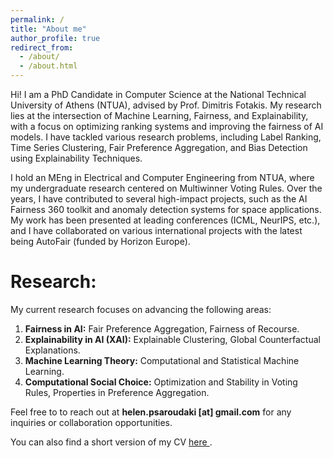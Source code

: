 ```yaml
---
permalink: /
title: "About me"
author_profile: true
redirect_from: 
  - /about/
  - /about.html
---
```

Hi! I am a PhD Candidate in Computer Science at the National Technical University of Athens (NTUA), advised by Prof. Dimitris Fotakis. My research lies at the intersection of Machine Learning, Fairness, and Explainability, with a focus on optimizing ranking systems and improving the fairness of AI models. I have tackled various research problems, including Label Ranking, Time Series Clustering, Fair Preference Aggregation, and Bias Detection using Explainability Techniques.

I hold an MEng in Electrical and Computer Engineering from NTUA, where my undergraduate research centered on Multiwinner Voting Rules. Over the years, I have contributed to several high-impact projects, such as the AI Fairness 360 toolkit and anomaly detection systems for space applications. My work has been presented at leading conferences (ICML, NeurIPS, etc.), and I have collaborated on various international projects with the latest being AutoFair (funded by Horizon Europe).

Research:
======
 My current research focuses on advancing the following areas:

1. **Fairness in AI:** Fair Preference Aggregation, Fairness of Recourse.
2. **Explainability in AI (XAI):** Explainable Clustering, Global Counterfactual Explanations.
3. **Machine Learning Theory:** Computational and Statistical Machine Learning.
4. **Computational Social Choice:** Optimization and Stability in Voting Rules, Properties in Preference Aggregation. 
 

Feel free to to reach out at **helen.psaroudaki [at] gmail.com** for any inquiries or collaboration opportunities.

You can also find a short version of my CV <a href="./../files/CV_ML.pdf" target="_blank">here <i class="fas fa-file-pdf" aria-hidden="true"></i></a>.
<!-- 
My amazing collaborators (in roughly chronological order): Dimitris Fotakis, Alkis Kalavasis, Patsilinakos Panagiotis, Michail Xefteris, Lukas Kavouras, Giorgos Giannopoulos, Dimitris Sacharidis, Konstantinos Tsopelas, Nikolas Theologitis, etc.  -->